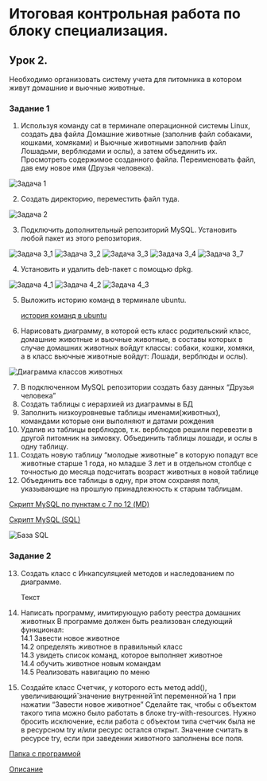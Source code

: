 # Итоговая контрольная работа по блоку специализация.

## Урок 2.  

Необходимо организовать систему учета для питомника в котором живут
домашние и вьючные животные.

### Задание 1
1. Используя команду cat в терминале операционной системы Linux, создать
   два файла Домашние животные (заполнив файл собаками, кошками,
   хомяками) и Вьючные животными заполнив файл Лошадьми, верблюдами и
   ослы), а затем объединить их. Просмотреть содержимое созданного файла.
   Переименовать файл, дав ему новое имя (Друзья человека).

![Задача 1](./Task1/images/1.jpg)

2. Создать директорию, переместить файл туда.

![Задача 2](./Task1/images/2.jpg)

3. Подключить дополнительный репозиторий MySQL. Установить любой пакет
   из этого репозитория.

![Задача 3_1](./Task1/images/3_1.jpg)
![Задача 3_2](./Task1/images/3_2.jpg)
![Задача 3_3](./Task1/images/3_3.jpg)
![Задача 3_4](./Task1/images/3_4.jpg)
![Задача 3_7](./Task1/images/3_7.jpg)

4. Установить и удалить deb-пакет с помощью dpkg.

![Задача 4_1](./Task1/images/4_1.jpg)
![Задача 4_2](./Task1/images/4_2.jpg)
![Задача 4_3](./Task1/images/4_3.jpg)

5. Выложить историю команд в терминале ubuntu.   

   [история команд в ubuntu](./Task1/history-commands.md)   


6. Нарисовать диаграмму, в которой есть класс родительский класс, домашние
   животные и вьючные животные, в составы которых в случае домашних
   животных войдут классы: собаки, кошки, хомяки, а в класс вьючные животные
   войдут: Лошади, верблюды и ослы).

![Диаграмма классов животных](./Task1/Диаграмма.jpg)

7. В подключенном MySQL репозитории создать базу данных “Друзья
   человека”
8. Создать таблицы с иерархией из диаграммы в БД
9. Заполнить низкоуровневые таблицы именами(животных), командами
   которые они выполняют и датами рождения
10. Удалив из таблицы верблюдов, т.к. верблюдов решили перевезти в другой
    питомник на зимовку. Объединить таблицы лошади, и ослы в одну таблицу.
11. Создать новую таблицу “молодые животные” в которую попадут все
    животные старше 1 года, но младше 3 лет и в отдельном столбце с точностью
    до месяца подсчитать возраст животных в новой таблице
12. Объединить все таблицы в одну, при этом сохраняя поля, указывающие на
    прошлую принадлежность к старым таблицам.

[Скрипт MySQL по пунктам с 7 по 12 (MD)](./Task1/sql.md)

[Скрипт MySQL (SQL)](./Task1/7-12.sql)


![База SQL](./Task1/database.jpg)

### Задание 2

13. Создать класс с Инкапсуляцией методов и наследованием по диаграмме.

    Текст


14. Написать программу, имитирующую работу реестра домашних животных
    В программе должен быть реализован следующий функционал:    
    14.1 Завести новое животное    
    14.2 определять животное в правильный класс    
    14.3 увидеть список команд, которое выполняет животное    
    14.4 обучить животное новым командам    
    14.5 Реализовать навигацию по меню


16. Создайте класс Счетчик, у которого есть метод add(), увеличивающий̆
    значение внутренней̆ int переменной̆ на 1 при нажатии “Завести новое
    животное” Сделайте так, чтобы с объектом такого типа можно было работать в
    блоке try-with-resources. Нужно бросить исключение, если работа с объектом
    типа счетчик была не в ресурсном try и/или ресурс остался открыт. Значение
    считать в ресурсе try, если при заведении животного заполнены все поля.


[Папка с программой](./Task2)  


[Описание](./Task2/README.MD) 

     